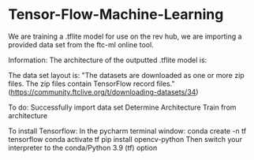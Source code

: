 # Tensor-Flow-Machine-Learning
We are training a .tflite model for use on the rev hub, we are importing a provided data set from the ftc-ml online tool.

Information:
  The architecture of the outputted .tflite model is: 
  
  The data set layout is: "The datasets are downloaded as one or more zip files. The zip files contain TensorFlow record files."(https://community.ftclive.org/t/downloading-datasets/34)
  
To do:
  Successfully import data set
  Determine Architecture
  Train from architecture

To install Tensorflow:
  In the pycharm terminal window: 
  conda create -n tf tensorflow
  conda activate tf
  pip install opencv-python
  Then switch your interpreter to the conda/Python 3.9 (tf) option
